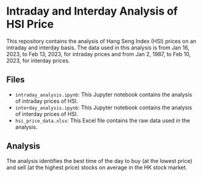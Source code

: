 # Intraday and Interday Analysis of HSI Price

This repository contains the analysis of Hang Seng Index (HSI) prices on an intraday and interday basis. The data used in this analysis is from Jan 16, 2023, to Feb 13, 2023, for intraday prices and from Jan 2, 1987, to Feb 10, 2023, for interday prices.

## Files
- `intraday_analysis.ipynb`: This Jupyter notebook contains the analysis of intraday prices of HSI.
- `interday_analysis.ipynb`: This Jupyter notebook contains the analysis of interday prices of HSI.
- `hsi_price_data.xlsx`: This Excel file contains the raw data used in the analysis.

## Analysis
The analysis identifies the best time of the day to buy (at the lowest price) and sell (at the highest price) stocks on average in the HK stock market.
